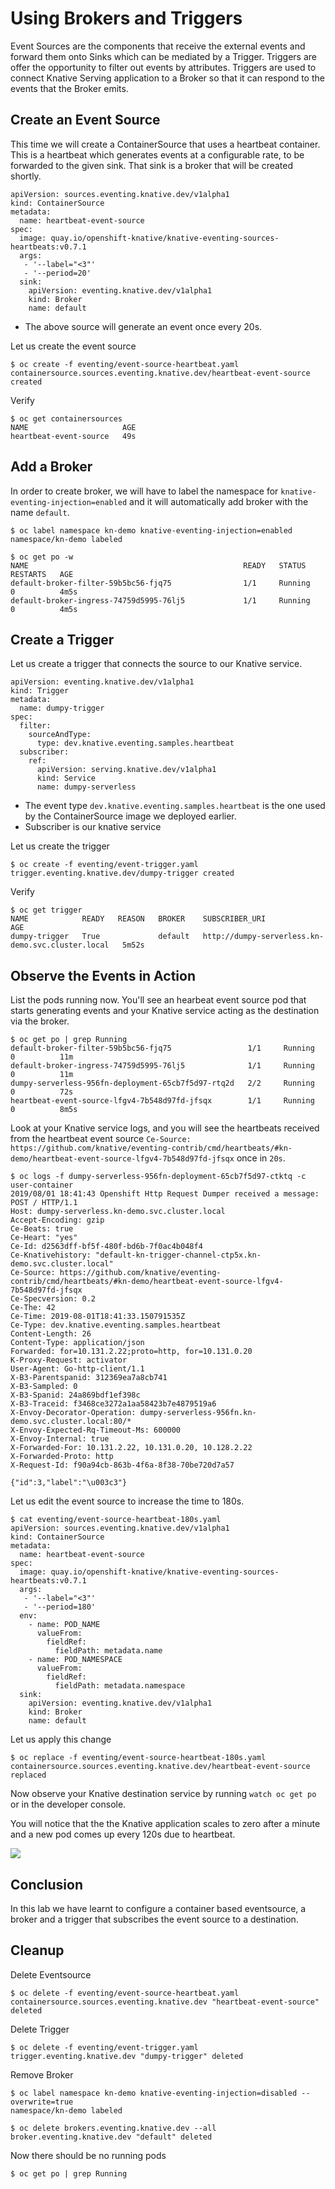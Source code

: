 # Using Brokers and Triggers

Event Sources are the components that receive the external events and forward them onto Sinks which can be mediated by a Trigger. Triggers are offer the opportunity to filter out events by attributes. Triggers are used to connect Knative Serving application to a Broker so that it can respond to the events that the Broker emits.


## Create an Event Source

This time we will create a ContainerSource that uses a heartbeat container. This is a heartbeat which generates events at a configurable rate, to be forwarded to the given sink. That sink is a broker that will be created shortly. 

```
apiVersion: sources.eventing.knative.dev/v1alpha1
kind: ContainerSource
metadata:
  name: heartbeat-event-source
spec:
  image: quay.io/openshift-knative/knative-eventing-sources-heartbeats:v0.7.1
  args:
   - '--label="<3"'
   - '--period=20'
  sink:
    apiVersion: eventing.knative.dev/v1alpha1
    kind: Broker
    name: default
```

* The above source will generate an event once every 20s.

Let us create the event source

```
$ oc create -f eventing/event-source-heartbeat.yaml
containersource.sources.eventing.knative.dev/heartbeat-event-source created
```

Verify

```
$ oc get containersources
NAME                     AGE
heartbeat-event-source   49s
```

## Add a Broker 

In order to create broker, we will have to label the namespace for `knative-eventing-injection=enabled` and it will automatically add broker with the name `default`.

```
$ oc label namespace kn-demo knative-eventing-injection=enabled
namespace/kn-demo labeled
```

```
$ oc get po -w
NAME                                                READY   STATUS              RESTARTS   AGE
default-broker-filter-59b5bc56-fjq75                1/1     Running             0          4m5s
default-broker-ingress-74759d5995-76lj5             1/1     Running             0          4m5s
```


## Create a Trigger

Let us create a trigger that connects the source to our Knative service.

```
apiVersion: eventing.knative.dev/v1alpha1
kind: Trigger
metadata:
  name: dumpy-trigger
spec:
  filter:
    sourceAndType:
      type: dev.knative.eventing.samples.heartbeat
  subscriber:
    ref:
      apiVersion: serving.knative.dev/v1alpha1
      kind: Service
      name: dumpy-serverless
```


* The event type `dev.knative.eventing.samples.heartbeat` is the one used by the ContainerSource image we deployed earlier.
* Subscriber is our knative service

Let us create the trigger

```
$ oc create -f eventing/event-trigger.yaml 
trigger.eventing.knative.dev/dumpy-trigger created
```

Verify

```
$ oc get trigger
NAME            READY   REASON   BROKER    SUBSCRIBER_URI                                      AGE
dumpy-trigger   True             default   http://dumpy-serverless.kn-demo.svc.cluster.local   5m52s
```

## Observe the Events in Action

List the pods running now. You'll see an hearbeat event source pod that starts generating events and your Knative service acting as the destination via the broker.

```
$ oc get po | grep Running
default-broker-filter-59b5bc56-fjq75                 1/1     Running     0          11m
default-broker-ingress-74759d5995-76lj5              1/1     Running     0          11m
dumpy-serverless-956fn-deployment-65cb7f5d97-rtq2d   2/2     Running     0          72s
heartbeat-event-source-lfgv4-7b548d97fd-jfsqx        1/1     Running     0          8m5s
```


Look at your Knative service logs, and you will see the heartbeats received from the heartbeat event source  `Ce-Source: https://github.com/knative/eventing-contrib/cmd/heartbeats/#kn-demo/heartbeat-event-source-lfgv4-7b548d97fd-jfsqx` once in `20s`.

```
$ oc logs -f dumpy-serverless-956fn-deployment-65cb7f5d97-ctktq -c user-container
2019/08/01 18:41:43 Openshift Http Request Dumper received a message: POST / HTTP/1.1
Host: dumpy-serverless.kn-demo.svc.cluster.local
Accept-Encoding: gzip
Ce-Beats: true
Ce-Heart: "yes"
Ce-Id: d2563dff-bf5f-480f-bd6b-7f0ac4b048f4
Ce-Knativehistory: "default-kn-trigger-channel-ctp5x.kn-demo.svc.cluster.local"
Ce-Source: https://github.com/knative/eventing-contrib/cmd/heartbeats/#kn-demo/heartbeat-event-source-lfgv4-7b548d97fd-jfsqx
Ce-Specversion: 0.2
Ce-The: 42
Ce-Time: 2019-08-01T18:41:33.150791535Z
Ce-Type: dev.knative.eventing.samples.heartbeat
Content-Length: 26
Content-Type: application/json
Forwarded: for=10.131.2.22;proto=http, for=10.131.0.20
K-Proxy-Request: activator
User-Agent: Go-http-client/1.1
X-B3-Parentspanid: 312369ea7a8cb741
X-B3-Sampled: 0
X-B3-Spanid: 24a869bdf1ef398c
X-B3-Traceid: f3468ce3272a1aa58423b7e4879519a6
X-Envoy-Decorator-Operation: dumpy-serverless-956fn.kn-demo.svc.cluster.local:80/*
X-Envoy-Expected-Rq-Timeout-Ms: 600000
X-Envoy-Internal: true
X-Forwarded-For: 10.131.2.22, 10.131.0.20, 10.128.2.22
X-Forwarded-Proto: http
X-Request-Id: f90a94cb-863b-4f6a-8f38-70be720d7a57

{"id":3,"label":"\u003c3"}

```

Let us edit the event source to increase the time to 180s.

```
$ cat eventing/event-source-heartbeat-180s.yaml 
apiVersion: sources.eventing.knative.dev/v1alpha1
kind: ContainerSource
metadata:
  name: heartbeat-event-source
spec:
  image: quay.io/openshift-knative/knative-eventing-sources-heartbeats:v0.7.1 
  args:
   - '--label="<3"'
   - '--period=180'
  env:
    - name: POD_NAME
      valueFrom:
        fieldRef:
          fieldPath: metadata.name
    - name: POD_NAMESPACE
      valueFrom:
        fieldRef:
          fieldPath: metadata.namespace
  sink:
    apiVersion: eventing.knative.dev/v1alpha1
    kind: Broker
    name: default
```

Let us apply this change

```
$ oc replace -f eventing/event-source-heartbeat-180s.yaml 
containersource.sources.eventing.knative.dev/heartbeat-event-source replaced
```

Now observe your Knative destination service by running `watch oc get po ` or in the developer console.

You will notice that the the Knative application scales to zero after a minute and a new pod comes up every 120s due to heartbeat.

![](./images/eventing1.png)

## Conclusion

In this lab we have learnt to configure a container based eventsource, a broker and a trigger that subscribes the event source to a destination.

## Cleanup

Delete Eventsource

```
$ oc delete -f eventing/event-source-heartbeat.yaml
containersource.sources.eventing.knative.dev "heartbeat-event-source" deleted
```

Delete  Trigger

```
$ oc delete -f eventing/event-trigger.yaml 
trigger.eventing.knative.dev "dumpy-trigger" deleted
```

Remove Broker

```
$ oc label namespace kn-demo knative-eventing-injection=disabled --overwrite=true
namespace/kn-demo labeled

$ oc delete brokers.eventing.knative.dev --all
broker.eventing.knative.dev "default" deleted

```

Now there should be no running pods

```
$ oc get po | grep Running
```













